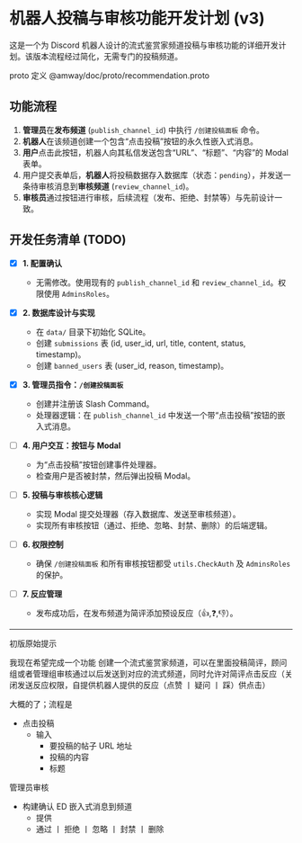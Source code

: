 # 机器人投稿与审核功能开发计划 (v3)

这是一个为 Discord 机器人设计的流式鉴赏家频道投稿与审核功能的详细开发计划。该版本流程经过简化，无需专门的投稿频道。

proto 定义 @amway/doc/proto/recommendation.proto

## 功能流程

1.  **管理员**在**发布频道** (`publish_channel_id`) 中执行 `/创建投稿面板` 命令。
2.  **机器人**在该频道创建一个包含“点击投稿”按钮的永久性嵌入式消息。
3.  **用户**点击此按钮，机器人向其私信发送包含“URL”、“标题”、“内容”的 Modal 表单。
4.  用户提交表单后，**机器人**将投稿数据存入数据库（状态：`pending`），并发送一条待审核消息到**审核频道** (`review_channel_id`)。
5.  **审核员**通过按钮进行审核，后续流程（发布、拒绝、封禁等）与先前设计一致。

## 开发任务清单 (TODO)

- [x] **1. 配置确认**
  - 无需修改。使用现有的 `publish_channel_id` 和 `review_channel_id`。权限使用 `AdminsRoles`。

- [X] **2. 数据库设计与实现**
  - 在 `data/` 目录下初始化 SQLite。
  - 创建 `submissions` 表 (id, user_id, url, title, content, status, timestamp)。
  - 创建 `banned_users` 表 (user_id, reason, timestamp)。

- [x] **3. 管理员指令：`/创建投稿面板`**
  - 创建并注册该 Slash Command。
  - 处理器逻辑：在 `publish_channel_id` 中发送一个带“点击投稿”按钮的嵌入式消息。

- [ ] **4. 用户交互：按钮与 Modal**
  - 为“点击投稿”按钮创建事件处理器。
  - 检查用户是否被封禁，然后弹出投稿 Modal。

- [ ] **5. 投稿与审核核心逻辑**
  - 实现 Modal 提交处理器（存入数据库、发送至审核频道）。
  - 实现所有审核按钮（通过、拒绝、忽略、封禁、删除）的后端逻辑。

- [ ] **6. 权限控制**
  - 确保 `/创建投稿面板` 和所有审核按钮都受 `utils.CheckAuth` 及 `AdminsRoles` 的保护。

- [ ] **7. 反应管理**
  - 发布成功后，在发布频道为简评添加预设反应（👍,❓,👎）。

---

初版原始提示

我现在希望完成一个功能
创建一个流式鉴赏家频道，可以在里面投稿简评，顾问组或者管理组审核通过以后发送到对应的流式频道，同时允许对简评点击反应（关闭发送反应权限，自提供机器人提供的反应（点赞 丨 疑问 丨 踩）供点击） 

大概的了；流程是
- 点击投稿
  - 输入
    - 要投稿的帖子 URL 地址
    - 投稿的内容
    - 标题

管理员审核
- 构建确认 ED 嵌入式消息到频道
  - 提供
  - 通过 丨 拒绝 丨 忽略 丨 封禁 丨 删除